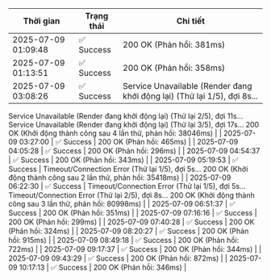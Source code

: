 | Thời gian | Trạng thái | Chi tiết |
|---|---|---|
| 2025-07-09 01:09:48 | ✅ Success | 200 OK (Phản hồi: 381ms) |
| 2025-07-09 01:13:51 | ✅ Success | 200 OK (Phản hồi: 358ms) |
| 2025-07-09 03:08:26 | ✅ Success | Service Unavailable (Render đang khởi động lại) (Thử lại 1/5), đợi 8s...
Service Unavailable (Render đang khởi động lại) (Thử lại 2/5), đợi 11s...
Service Unavailable (Render đang khởi động lại) (Thử lại 3/5), đợi 17s...
200 OK (Khởi động thành công sau 4 lần thử, phản hồi: 38046ms) |
| 2025-07-09 03:27:00 | ✅ Success | 200 OK (Phản hồi: 465ms) |
| 2025-07-09 04:05:28 | ✅ Success | 200 OK (Phản hồi: 296ms) |
| 2025-07-09 04:54:37 | ✅ Success | 200 OK (Phản hồi: 343ms) |
| 2025-07-09 05:19:53 | ✅ Success | Timeout/Connection Error (Thử lại 1/5), đợi 5s...
200 OK (Khởi động thành công sau 2 lần thử, phản hồi: 35418ms) |
| 2025-07-09 06:22:30 | ✅ Success | Timeout/Connection Error (Thử lại 1/5), đợi 5s...
Timeout/Connection Error (Thử lại 2/5), đợi 8s...
200 OK (Khởi động thành công sau 3 lần thử, phản hồi: 80998ms) |
| 2025-07-09 06:51:37 | ✅ Success | 200 OK (Phản hồi: 351ms) |
| 2025-07-09 07:16:16 | ✅ Success | 200 OK (Phản hồi: 299ms) |
| 2025-07-09 07:40:28 | ✅ Success | 200 OK (Phản hồi: 324ms) |
| 2025-07-09 08:20:27 | ✅ Success | 200 OK (Phản hồi: 915ms) |
| 2025-07-09 08:49:18 | ✅ Success | 200 OK (Phản hồi: 722ms) |
| 2025-07-09 09:17:37 | ✅ Success | 200 OK (Phản hồi: 344ms) |
| 2025-07-09 09:43:29 | ✅ Success | 200 OK (Phản hồi: 872ms) |
| 2025-07-09 10:17:13 | ✅ Success | 200 OK (Phản hồi: 346ms) |
